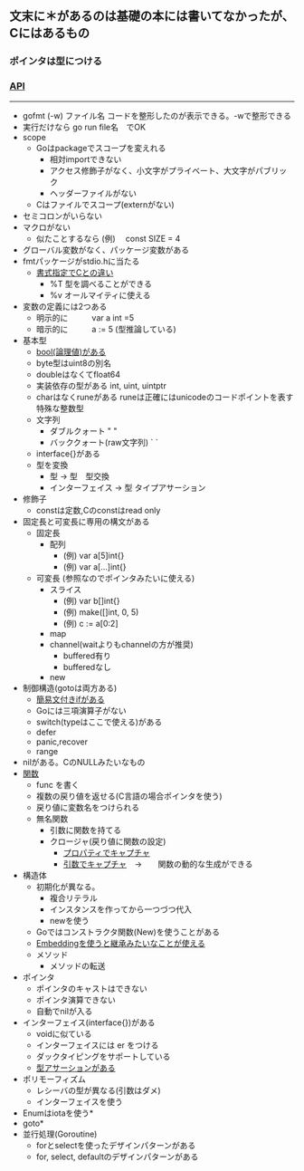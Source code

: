 文末に＊があるのは基礎の本には書いてなかったが、Cにはあるもの
----------------------------------
### ポインタは型につける
### [API](https://golang.org/ref/spec)
----------------------------------
- gofmt (-w) ファイル名 コードを整形したのが表示できる。-wで整形できる
- 実行だけなら go run file名　でOK
- scope
  - Goはpackageでスコープを変えれる
    - 相対importできない
    - アクセス修飾子がなく、小文字がプライベート、大文字がパブリック
    - ヘッダーファイルがない
  - Cはファイルでスコープ(externがない)
- セミコロンがいらない
- マクロがない
  - 似たことするなら  (例)　 const SIZE = 4
- グローバル変数がなく、パッケージ変数がある
- fmtパッケージがstdio.hに当たる
  - [書式指定でCとの違い](https://github.com/rw5jkk6/open-main/blob/main/Go%E8%A8%80%E8%AA%9E/Go%E3%81%AE%E6%96%87%E6%B3%95/string-format.go)
    - %T 型を調べることができる 
    - %v オールマイティに使える
- 変数の定義には2つある
  - 明示的に　　　var a int =5
  - 暗示的に　　　a := 5    (型推論している)
- 基本型
  - [bool(論理値)がある](https://github.com/rw5jkk6/open-main/blob/main/Go%E8%A8%80%E8%AA%9E/Go%E3%81%AE%E6%96%87%E6%B3%95/bool.go)
  - byte型はuint8の別名
  - doubleはなくてfloat64
  - 実装依存の型がある int, uint, uintptr
  - charはなくruneがある runeは正確にはunicodeのコードポイントを表す特殊な整数型
  - 文字列
    - ダブルクォート  " " 
    - バッククォート(raw文字列)   \`  \`
  - interface{}がある
  - 型を変換
    - 型 -> 型　型交換
    - インターフェイス -> 型  タイプアサーション
- 修飾子
  - constは定数,Cのconstはread only
- 固定長と可変長に専用の構文がある
  - 固定長
    - 配列   
      - (例)  var a[5]int{}
      - (例)  var a[...]int{} 
  - 可変長 (参照なのでポインタみたいに使える)
    - スライス 
      - (例)  var b[]int{}
      - (例)  make([]int, 0, 5)
      - (例)  c := a[0:2]
    - map
    - channel(waitよりもchannelの方が推奨)
      - buffered有り
      - bufferedなし 
    - new  
- 制御構造(gotoは両方ある)
  - [簡易文付きifがある](https://github.com/rw5jkk6/open-main/blob/main/Go%E8%A8%80%E8%AA%9E/Go%E3%81%AE%E6%96%87%E6%B3%95/if.go)
  - Goには三項演算子がない
  - switch(typeはここで使える)がある
  - defer
  - panic,recover
  - range
- nilがある。CのNULLみたいなもの
- [関数](https://github.com/rw5jkk6/open-main/blob/main/Go%E8%A8%80%E8%AA%9E/Go%E3%81%AE%E6%96%87%E6%B3%95/function.go)
  - func を書く　　
  - 複数の戻り値を返せる(C言語の場合ポインタを使う)
  - 戻り値に変数名をつけられる
  - 無名関数
    - 引数に関数を持てる
    - クロージャ(戻り値に関数の設定)
      - [プロパティでキャプチャ](https://github.com/rw5jkk6/open-main/blob/main/Go%E8%A8%80%E8%AA%9E/Go%E3%81%AE%E6%96%87%E6%B3%95/closure/closure-localvar.go)
      - [引数でキャプチャ](https://github.com/rw5jkk6/open-main/blob/main/Go%E8%A8%80%E8%AA%9E/Go%E3%81%AE%E6%96%87%E6%B3%95/closure/closure-arg.go)　->　　関数の動的な生成ができる
- 構造体
  - 初期化が異なる。
    - 複合リテラル
    - インスタンスを作ってから一つづつ代入 
    - newを使う
  - Goではコンストラクタ関数(New)を使うことがある
  - [Embeddingを使うと継承みたいなことが使える](https://github.com/rw5jkk6/open-main/blob/main/Go%E8%A8%80%E8%AA%9E/Go%E3%81%AE%E6%96%87%E6%B3%95/embeded-new.go)
  - メソッド
    - メソッドの転送 
- ポインタ
  - ポインタのキャストはできない
  - ポインタ演算できない
  - 自動でnilが入る
- インターフェイス(interface{})がある
  - voidに似ている
  - インターフェイスには er をつける
  - ダックタイピングをサポートしている
  - [型アサーションがある](https://github.com/rw5jkk6/open-main/blob/main/Go%E8%A8%80%E8%AA%9E/Go%E3%81%AE%E6%96%87%E6%B3%95/type-assersion.go)
- ポリモーフィズム
  - レシーバの型が異なる(引数はダメ)
  - インターフェイスを使う
- Enumはiotaを使う*
- goto*
- 並行処理(Goroutine)
  - forとselectを使ったデザインパターンがある
  - for, select, defaultのデザインパターンがある
